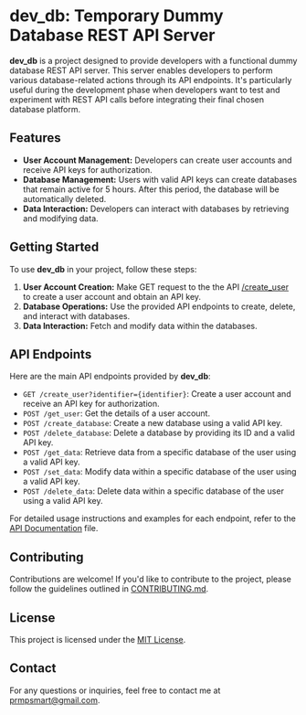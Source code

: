 # dev_db: Temporary Dummy Database REST API Server

**dev_db** is a project designed to provide developers with a functional dummy database REST API server. This server enables developers to perform various database-related actions through its API endpoints. It's particularly useful during the development phase when developers want to test and experiment with REST API calls before integrating their final chosen database platform.

## Features

- **User Account Management:** Developers can create user accounts and receive API keys for authorization.
- **Database Management:** Users with valid API keys can create databases that remain active for 5 hours. After this period, the database will be automatically deleted.
- **Data Interaction:** Developers can interact with databases by retrieving and modifying data.

## Getting Started

To use **dev_db** in your project, follow these steps:

1. **User Account Creation:**  Make GET request to the the API [/create_user](https://devdb-prmpsmart.b4a.run/create_user) to create a user account and obtain an API key.
2. **Database Operations:** Use the provided API endpoints to create, delete, and interact with databases.
3. **Data Interaction:** Fetch and modify data within the databases.

## API Endpoints

Here are the main API endpoints provided by **dev_db**:

- `GET /create_user?identifier={identifier}`: Create a user account and receive an API key for authorization.
- `POST /get_user`: Get the details of a user account.
- `POST /create_database`: Create a new database using a valid API key.
- `POST /delete_database`: Delete a database by providing its ID and a valid API key.
- `POST /get_data`: Retrieve data from a specific database of the user using a valid API key.
- `POST /set_data`: Modify data within a specific database of the user using a valid API key.
- `POST /delete_data`: Delete data within a specific database of the user using a valid API key.

For detailed usage instructions and examples for each endpoint, refer to the [API Documentation](api-documentation.md) file.

## Contributing

Contributions are welcome! If you'd like to contribute to the project, please follow the guidelines outlined in [CONTRIBUTING.md](CONTRIBUTING.md).

## License

This project is licensed under the [MIT License](LICENSE).

## Contact

For any questions or inquiries, feel free to contact me at [prmpsmart@gmail.com](mailto:prmpsmart@gmail.com).
